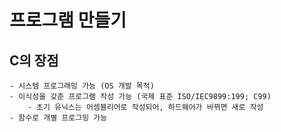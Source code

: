 # 프로그램 만들기
## C의 장점
    - 시스템 프로그래밍 가능 (OS 개발 목적)
    - 이식성을 갖춘 프로그램 작성 가능 (국제 표준 ISO/IEC9899:199; C99)
        - 초기 유닉스는 어셈블리어로 작성되어, 하드웨어가 바뀌면 새로 작성
    - 함수로 개별 프로그밍 가능